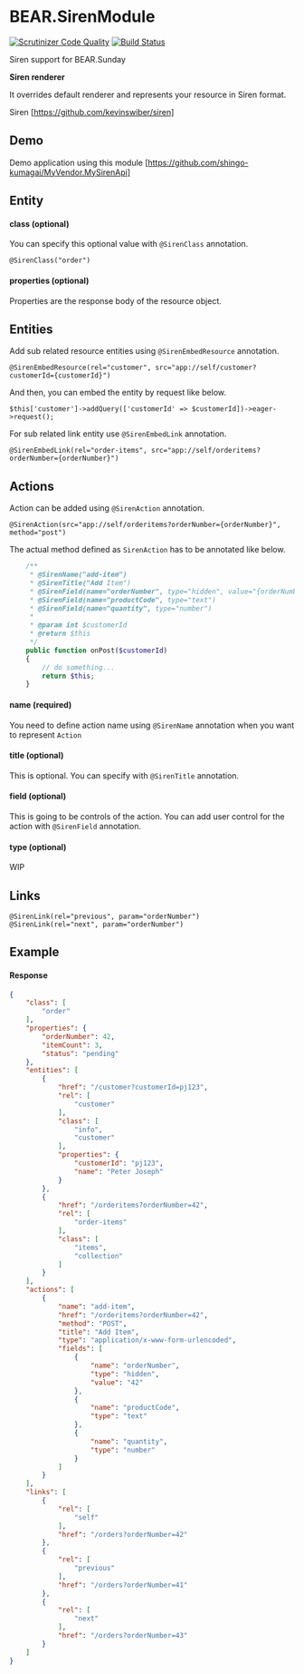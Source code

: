 # BEAR.SirenModule

[![Scrutinizer Code Quality](https://scrutinizer-ci.com/g/shingo-kumagai/BEAR.SirenModule/badges/quality-score.png?b=master)](https://scrutinizer-ci.com/g/shingo-kumagai/BEAR.SirenModule/?branch=master)
[![Build Status](https://travis-ci.org/shingo-kumagai/BEAR.SirenModule.svg?branch=master)](https://travis-ci.org/shingo-kumagai/BEAR.SirenModule)

Siren support for BEAR.Sunday

**Siren renderer**

It overrides default renderer and represents your resource in Siren format.

Siren [https://github.com/kevinswiber/siren]

## Demo

Demo application using this module [https://github.com/shingo-kumagai/MyVendor.MySirenApi]

## Entity

#### class (optional)

You can specify this optional value with `@SirenClass` annotation.

```
@SirenClass("order")
```

#### properties (optional)

Properties are the response body of the resource object.

## Entities

Add sub related resource entities using `@SirenEmbedResource` annotation.

```
@SirenEmbedResource(rel="customer", src="app://self/customer?customerId={customerId}")
```

And then, you can embed the entity by request like below.

```
$this['customer']->addQuery(['customerId' => $customerId])->eager->request();
```

For sub related link entity use `@SirenEmbedLink` annotation.

```
@SirenEmbedLink(rel="order-items", src="app://self/orderitems?orderNumber={orderNumber}")
```

## Actions

Action can be added using `@SirenAction` annotation.

```
@SirenAction(src="app://self/orderitems?orderNumber={orderNumber}", method="post")
```

The actual method defined as `SirenAction` has to be annotated like below.

```php
    /**
     * @SirenName("add-item")
     * @SirenTitle("Add Item")
     * @SirenField(name="orderNumber", type="hidden", value="{orderNumber}")
     * @SirenField(name="productCode", type="text")
     * @SirenField(name="quantity", type="number")
     *
     * @param int $customerId
     * @return $this
     */
    public function onPost($customerId)
    {
        // do something...
        return $this;
    }
```

#### name (required)

You need to define action name using `@SirenName` annotation when you want to represent `Action`

#### title (optional)

This is optional. You can specify with `@SirenTitle` annotation.

#### field (optional)

This is going to be controls of the action.
You can add user control for the action with `@SirenField` annotation.

#### type (optional)

WIP

## Links

```
@SirenLink(rel="previous", param="orderNumber")
@SirenLink(rel="next", param="orderNumber")
```

## Example

#### Response

```json
{
    "class": [
        "order"
    ],
    "properties": {
        "orderNumber": 42,
        "itemCount": 3,
        "status": "pending"
    },
    "entities": [
        {
            "href": "/customer?customerId=pj123",
            "rel": [
                "customer"
            ],
            "class": [
                "info",
                "customer"
            ],
            "properties": {
                "customerId": "pj123",
                "name": "Peter Joseph"
            }
        },
        {
            "href": "/orderitems?orderNumber=42",
            "rel": [
                "order-items"
            ],
            "class": [
                "items",
                "collection"
            ]
        }
    ],
    "actions": [
        {
            "name": "add-item",
            "href": "/orderitems?orderNumber=42",
            "method": "POST",
            "title": "Add Item",
            "type": "application/x-www-form-urlencoded",
            "fields": [
                {
                    "name": "orderNumber",
                    "type": "hidden",
                    "value": "42"
                },
                {
                    "name": "productCode",
                    "type": "text"
                },
                {
                    "name": "quantity",
                    "type": "number"
                }
            ]
        }
    ],
    "links": [
        {
            "rel": [
                "self"
            ],
            "href": "/orders?orderNumber=42"
        },
        {
            "rel": [
                "previous"
            ],
            "href": "/orders?orderNumber=41"
        },
        {
            "rel": [
                "next"
            ],
            "href": "/orders?orderNumber=43"
        }
    ]
}
```


